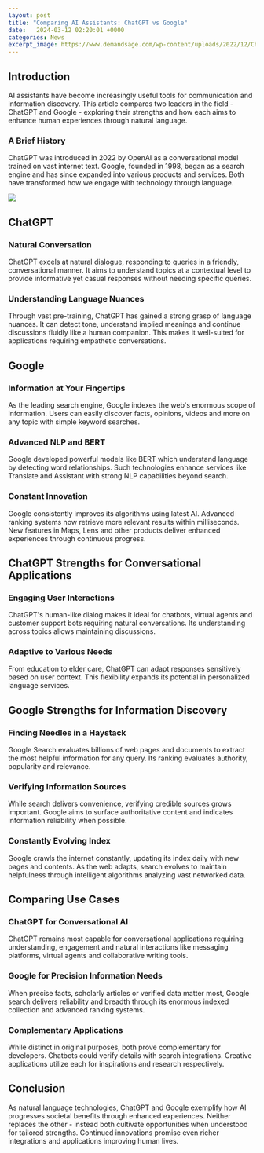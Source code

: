 ```yaml
---
layout: post
title: "Comparing AI Assistants: ChatGPT vs Google"
date:   2024-03-12 02:20:01 +0000
categories: News
excerpt_image: https://www.demandsage.com/wp-content/uploads/2022/12/ChatGPT-vs-Google-DemandSage-1024x576.png
---
```

## Introduction 
AI assistants have become increasingly useful tools for communication and information discovery. This article compares two leaders in the field - ChatGPT and Google - exploring their strengths and how each aims to enhance human experiences through natural language.
### A Brief History  
ChatGPT was introduced in 2022 by OpenAI as a conversational model trained on vast internet text. Google, founded in 1998, began as a search engine and has since expanded into various products and services. Both have transformed how we engage with technology through language.

![](https://www.demandsage.com/wp-content/uploads/2022/12/ChatGPT-vs-Google-DemandSage-1024x576.png)
## ChatGPT  
### Natural Conversation 
ChatGPT excels at natural dialogue, responding to queries in a friendly, conversational manner. It aims to understand topics at a contextual level to provide informative yet casual responses without needing specific queries.
### Understanding Language Nuances  
Through vast pre-training, ChatGPT has gained a strong grasp of language nuances. It can detect tone, understand implied meanings and continue discussions fluidly like a human companion. This makes it well-suited for applications requiring empathetic conversations.
## Google
### Information at Your Fingertips   
As the leading search engine, Google indexes the web's enormous scope of information. Users can easily discover facts, opinions, videos and more on any topic with simple keyword searches. 
### Advanced NLP and BERT
Google developed powerful models like BERT which understand language by detecting word relationships. Such technologies enhance services like Translate and Assistant with strong NLP capabilities beyond search.
### Constant Innovation
Google consistently improves its algorithms using latest AI. Advanced ranking systems now retrieve more relevant results within milliseconds. New features in Maps, Lens and other products deliver enhanced experiences through continuous progress.
## ChatGPT Strengths for Conversational Applications
### Engaging User Interactions
ChatGPT's human-like dialog makes it ideal for chatbots, virtual agents and customer support bots requiring natural conversations. Its understanding across topics allows maintaining discussions.
### Adaptive to Various Needs  
From education to elder care, ChatGPT can adapt responses sensitively based on user context. This flexibility expands its potential in personalized language services.
## Google Strengths for Information Discovery
### Finding Needles in a Haystack  
Google Search evaluates billions of web pages and documents to extract the most helpful information for any query. Its ranking evaluates authority, popularity and relevance.
### Verifying Information Sources
While search delivers convenience, verifying credible sources grows important. Google aims to surface authoritative content and indicates information reliability when possible. 
### Constantly Evolving Index
Google crawls the internet constantly, updating its index daily with new pages and contents. As the web adapts, search evolves to maintain helpfulness through intelligent algorithms analyzing vast networked data.
## Comparing Use Cases
### ChatGPT for Conversational AI
ChatGPT remains most capable for conversational applications requiring understanding, engagement and natural interactions like messaging platforms, virtual agents and collaborative writing tools.  
### Google for Precision Information Needs
When precise facts, scholarly articles or verified data matter most, Google search delivers reliability and breadth through its enormous indexed collection and advanced ranking systems.
### Complementary Applications  
While distinct in original purposes, both prove complementary for developers. Chatbots could verify details with search integrations. Creative applications utilize each for inspirations and research respectively.
## Conclusion
As natural language technologies, ChatGPT and Google exemplify how AI progresses societal benefits through enhanced experiences. Neither replaces the other - instead both cultivate opportunities when understood for tailored strengths. Continued innovations promise even richer integrations and applications improving human lives.